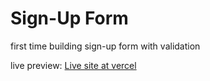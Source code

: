 # Sign-Up Form

first time building sign-up form with validation 

live preview: [Live site at vercel](https://sign-up-form-alpha-two.vercel.app)
